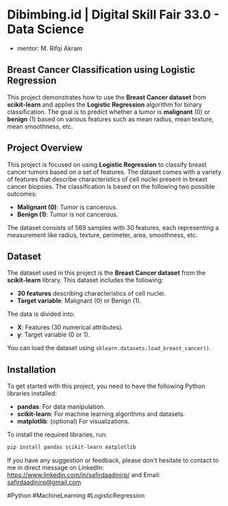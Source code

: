# Dibimbing.id | Digital Skill Fair 33.0 - Data Science
- mentor: M. Rifqi Akram

## Breast Cancer Classification using Logistic Regression
This project demonstrates how to use the **Breast Cancer dataset** from **scikit-learn** and applies the **Logistic Regression** algorithm for binary classification. The goal is to predict whether a tumor is **malignant** (0) or **benign** (1) based on various features such as mean radius, mean texture, mean smoothness, etc.

## Project Overview
This project is focused on using **Logistic Regression** to classify breast cancer tumors based on a set of features. The dataset comes with a variety of features that describe characteristics of cell nuclei present in breast cancer biopsies. The classification is based on the following two possible outcomes:
- **Malignant (0)**: Tumor is cancerous.
- **Benign (1)**: Tumor is not cancerous.

The dataset consists of 569 samples with 30 features, each representing a measurement like radius, texture, perimeter, area, smoothness, etc.

## Dataset
The dataset used in this project is the **Breast Cancer dataset** from the **scikit-learn** library. This dataset includes the following:
- **30 features** describing characteristics of cell nuclei.
- **Target variable**: Malignant (0) or Benign (1).

The data is divided into:
- **X**: Features (30 numerical attributes).
- **y**: Target variable (0 or 1).

You can load the dataset using `sklearn.datasets.load_breast_cancer()`.

## Installation

To get started with this project, you need to have the following Python libraries installed:

- **pandas**: For data manipulation.
- **scikit-learn**: For machine learning algorithms and datasets.
- **matplotlib**: (optional) For visualizations.

To install the required libraries, run:

```bash
pip install pandas scikit-learn matplotlib
```

If you have any suggestion or feedback, please don't hesitate to contact to me in direct message on LinkedIn: https://www.linkedin.com/in/safirdaadinirp/ and Email: safirdaadinirp@gmail.com

#Python #MachineLearning #LogisticRegression
